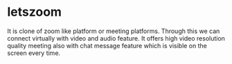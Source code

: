 # letszoom
It is clone of zoom like platform or meeting platforms.
Through this we can connect virtually with video and audio feature.
It offers high video resolution quality meeting also with chat message feature which is visible on the screen every time.
